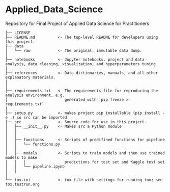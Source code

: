 # Applied_Data_Science
Repository for Final Project of Applied Data Science for Practitioners

    ├── LICENSE
    ├── README.md          <- The top-level README for developers using this project.
    ├── data
    │   └── raw            <- The original, immutable data dump.
    │
    ├── notebooks          <- Jupyter notebooks. project and data analysis, data cleaning, visualization, and hyperparameters tuning
    │
    ├── references         <- Data dictionaries, manuals, and all other explanatory materials.
    │
    │
    ├── requirements.txt   <- The requirements file for reproducing the analysis environment, e.g.
    │                         generated with `pip freeze > requirements.txt`
    │
    ├── setup.py           <- makes project pip installable (pip install -e .) so src can be imported
    ├── src                <- Source code for use in this project.
    │   ├── __init__.py    <- Makes src a Python module
    │   │
    │   │
    │   ├── functions      <- Scripts of predifined functions for pipeline
    │   │   └── functions.py
    │   │
    │   ├── models         <- Scripts to train models and then use trained models to make
    │   │   │                 predictions for test set and Kaggle test set
    │   │   └── pipeline.ipynb
    │   │
    │
    └── tox.ini            <- tox file with settings for running tox; see tox.testrun.org